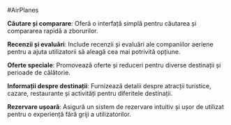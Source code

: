 #AirPlanes

**Căutare și comparare**: Oferă o interfață simplă pentru căutarea și compararea rapidă a zborurilor.

**Recenzii și evaluări**: Include recenzii și evaluări ale companiilor aeriene pentru a ajuta utilizatorii să aleagă cea mai potrivită opțiune.

**Oferte speciale**: Promovează oferte și reduceri pentru diverse destinații și perioade de călătorie.

**Informații despre destinații**: Furnizează detalii despre atracții turistice, cazare, restaurante și activități pentru diferitele destinații.

**Rezervare ușoară**: Asigură un sistem de rezervare intuitiv și ușor de utilizat pentru o experiență fără griji a utilizatorilor.
